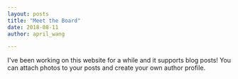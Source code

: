 ```yaml
---
layout: posts
title: "Meet the Board"
date: 2018-08-11
author: april_wang

---
```


I've been working on this website for a while and it supports blog posts! You can attach photos to your posts and create your own author profile.



